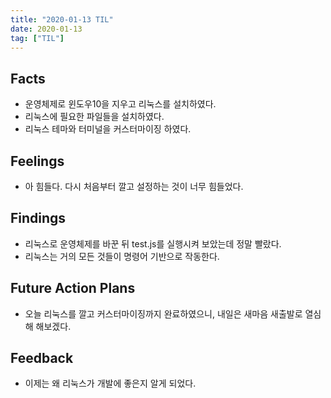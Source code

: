 ```yaml
---
title: "2020-01-13 TIL"
date: 2020-01-13
tag: ["TIL"]
---
```


## Facts

- 운영체제로 윈도우10을 지우고 리눅스를 설치하였다.
- 리눅스에 필요한 파일들을 설치하였다.
- 리눅스 테마와 터미널을 커스터마이징 하였다.

## Feelings

- 아 힘들다. 다시 처음부터 깔고 설정하는 것이 너무 힘들었다.

## Findings

- 리눅스로 운영체제를 바꾼 뒤 test.js를 실행시켜 보았는데 정말 빨랐다.
- 리눅스는 거의 모든 것들이 명령어 기반으로 작동한다.

## Future Action Plans

- 오늘 리눅스를 깔고 커스터마이징까지 완료하였으니, 내일은 새마음 새출발로 열심해 해보겠다.

## Feedback

- 이제는 왜 리눅스가 개발에 좋은지 알게 되었다.
